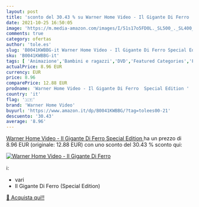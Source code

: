 ```yaml
---
layout: post
title: 'sconto del 30.43 % su Warner Home Video - Il Gigante Di Ferro   '
date: 2021-10-25 16:50:05
image: 'https://m.media-amazon.com/images/I/51s17o5FD0L._SL500_._SL400_.jpg'
comments: true
category: ofertas
author: 'tole.es'
slug: 'B0041KWBBG-it Warner Home Video - Il Gigante Di Ferro Special Edition'
sku: 'B0041KWBBG-it'
tags: [ 'Animazione','Bambini e ragazzi','DVD','Featured Categories','Film','Film e TV','warner home video', ]
actualPrice: 8.96 EUR
currency: EUR
price: 8.96
comparePrice: 12.88 EUR
prodname: 'Warner Home Video - Il Gigante Di Ferro  Special Edition '
country: 'it'
flag: '🇮🇹'
brand: 'Warner Home Video'
buyurl: 'https://www.amazon.it/dp/B0041KWBBG/?tag=tolees00-21'
descuento: '30.43'
average: '8.96'
---
```


[Warner Home Video - Il Gigante Di Ferro  Special Edition ](https://www.amazon.it/dp/B0041KWBBG/?tag=tolees00-21) ha un prezzo di 8.96 EUR (originale: 12.88 EUR) con uno sconto del 30.43 % sconto qui:

[![Warner Home Video - Il Gigante Di Ferro ](https://m.media-amazon.com/images/I/51s17o5FD0L._SL500_._SL400_.jpg)](https://www.amazon.it/dp/B0041KWBBG/?tag=tolees00-21)

ℹ️:

- vari
- Il Gigante Di Ferro (Special Edition)

[🛒 Acquista qui!!](https://www.amazon.it/dp/B0041KWBBG/?tag=tolees00-21)
